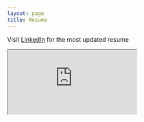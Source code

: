 ```yaml
---
layout: page
title: Resume
---
```


Visit [LinkedIn](www.linkedin.com/in/emily-geist) for the most updated resume

<style>
.responsive-wrap iframe{ max-width: 100%;}
</style>
<div class="responsive-wrap">
<!-- this is the embed code provided by Google -->
    <iframe src="https://docs.google.com/document/d/e/2PACX-1vSePG966GqPVeZQ65EXtbDEcQnFBB7HN4OAEZJSAfZJiMRAJafG3t9cAOEnjhkZmKvwmlfo8X9mY4Fy/pub?embedded=true"></iframe>
<!-- Google embed ends -->
</div>
